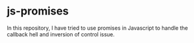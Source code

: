 # js-promises
In this repository, I have tried to use promises in Javascript to handle the callback hell and inversion of control issue.
